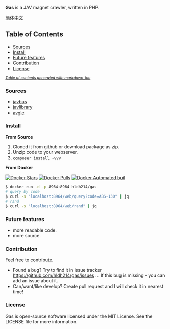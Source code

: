 **Gas** is a JAV magnet crawler, written in PHP.

[简体中文](.github/README-zh-CN.md)

## Table of Contents

- [Sources](#sources)
- [Install](#install)
- [Future features](#future-features)
- [Contribution](#contribution)
- [License](#license)

<small><i><a href='http://ecotrust-canada.github.io/markdown-toc/'>Table of contents generated with markdown-toc</a></i></small>

### Sources

* [javbus](https://www.javbus.com/)
* [javlibrary](http://www.javlibrary.com/)
* [avgle](https://avgle.io)

### Install

**From Source**

1. Cloned it from github or download package as zip.
2. Unzip code to your webserver.
3. `composer install -vvv`

**From Docker**

[![Docker Stars](https://img.shields.io/docker/stars/hldh214/gas.svg)](https://hub.docker.com/r/hldh214/gas/)
[![Docker Pulls](https://img.shields.io/docker/pulls/hldh214/gas.svg)](https://hub.docker.com/r/hldh214/gas/)
[![Docker Automated buil](https://img.shields.io/docker/automated/hldh214/gas.svg)](https://hub.docker.com/r/hldh214/gas/)

``` sh
$ docker run -d -p 8964:8964 hldh214/gas
# query by code
$ curl -s "localhost:8964/web/query?code=ABS-130" | jq
# rand
$ curl -s "localhost:8964/web/rand" | jq
```

### Future features

* more readable code.
* more source.

### Contribution

Feel free to contribute.

* Found a bug? Try to find it in issue tracker https://github.com/hldh214/gas/issues ... If this bug is missing - you can add an issue about it.
* Can/want/like develop? Create pull request and I will check it in nearest time! 


### License

Gas is open-source software licensed under the MIT License. See the LICENSE file for more information.
